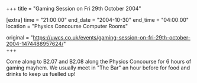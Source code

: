 +++
title = "Gaming Session on Fri 29th October 2004"

[extra]
time = "21:00:00"
end_date = "2004-10-30"
end_time = "04:00:00"
location = "Physics Concourse Computer Rooms"

original = "https://uwcs.co.uk/events/gaming-session-on-fri-29th-october-2004-1474488957624/"    
+++

Come along to B2.07 and B2.08 along the Physics Concourse for 6 hours of gaming mayhem. We usually meet in "The Bar" an hour before for food and drinks to keep us fuelled up\!


